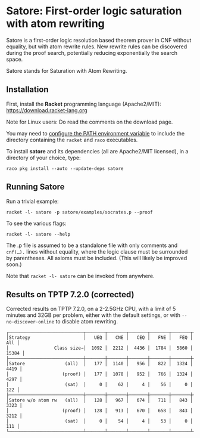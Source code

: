 # Satore: First-order logic saturation with atom rewriting

Satore is a first-order logic resolution based theorem prover in CNF without
equality, but with atom rewrite rules. New rewrite rules can be
discovered during the proof search, potentially reducing exponentially the
search space.

Satore stands for Saturation with Atom Rewriting.

## Installation

First, install the **Racket** programming language (Apache2/MIT):
https://download.racket-lang.org

Note for Linux users: Do read the comments on the download page.

You may need to
[configure the PATH environment variable](https://github.com/racket/racket/wiki/Set-your-PATH-environment-variable)
to include the directory containing the `racket` and `raco` executables.

To install **satore** and its dependencies (all are Apache2/MIT licensed),
in a directory of your choice, type:

```shell
raco pkg install --auto --update-deps satore
```
<!--
We use git clone instead of the git facility of `raco` so that
the code is available at a location of the user's choice.
-->

## Running Satore

Run a trivial example:

```shell
racket -l- satore -p satore/examples/socrates.p --proof
```

To see the various flags:

```shell
racket -l- satore --help
```

The .p file is assumed to be a standalone file with only comments and
`cnf(…).` lines without equality, where the logic clause must be surrounded by
parentheses. All axioms must be included. (This will likely be improved soon.)

Note that `racket -l- satore` can be invoked from anywhere.

## Results on TPTP 7.2.0 (corrected)

Corrected results on TPTP 7.2.0, on a 2-2.5GHz CPU, with a limit of 5 minutes
and 32GB per problem, either with the default settings, or with
`--no-discover-online` to disable atom rewriting.

```
┌────────────────────────────┬───────┬───────┬───────┬───────┬───────┬────────┐
│Strategy                    │   UEQ │   CNE │   CEQ │   FNE │   FEQ │    All │
│                 Class size→│  1092 │  2212 │  4436 │  1784 │  5860 │  15384 │
├────────────────────────────┼───────┼───────┼───────┼───────┼───────┼────────┤
│Satore               (all)  │   177 │  1140 │   956 │   822 │  1324 │   4419 │
│                    (proof) │   177 │  1078 │   952 │   766 │  1324 │   4297 │
│                     (sat)  │     0 │    62 │     4 │    56 │     0 │    122 │
├────────────────────────────┼───────┼───────┼───────┼───────┼───────┼────────┤
│Satore w/o atom rw   (all)  │   128 │   967 │   674 │   711 │   843 │   3323 │
│                    (proof) │   128 │   913 │   670 │   658 │   843 │   3212 │
│                     (sat)  │     0 │    54 │     4 │    53 │     0 │    111 │
└────────────────────────────┴───────┴───────┴───────┴───────┴───────┴────────┘
```
